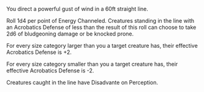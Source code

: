 You direct a powerful gust of wind in a 60ft straight line.

Roll 1d4 per point of Energy Channeled. Creatures standing in the line with an Acrobatics Defense of less than the result of this roll can choose to take 2d6 of bludgeoning damage or be knocked prone.

For every size category larger than you a target creature has, their effective Acrobatics Defense is +2.

For every size category smaller than you a target creature has, their effective Acrobatics Defense is -2.

Creatures caught in the line have Disadvante on Perception.